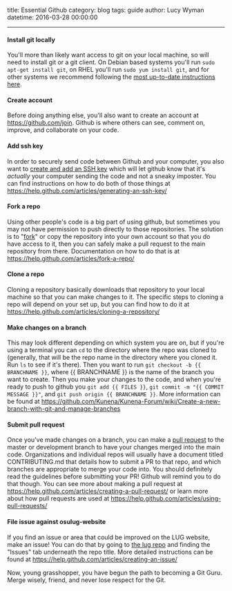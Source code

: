 title: Essential Github
category: blog
tags: guide
author: Lucy Wyman 
datetime: 2016-03-28 00:00:00

---

#### Install git locally

You'll more than likely want access to git on your local machine, so will 
need to install git or a git client.  On Debian based systems you'll 
run ``sudo apt-get install git``, on RHEL you'll run ``sudo yum install git``,
and for other systems we recommend following the [most up-to-date 
instructions here][install-git].

#### Create account

Before doing anything else, you'll also want to create an account at
https://github.com/join. Github is where others can see, comment on, improve, 
and collaborate on your code. 

#### Add ssh key

In order to securely send code between Github and your computer, you also 
want to [create and add an SSH key][ssh] which will let github know that it's 
*actually* your computer sending the code and not a sneaky imposter.  You 
can find instructions on how to do both of those things at 
https://help.github.com/articles/generating-an-ssh-key/

#### Fork a repo

Using other people's code is a big part of using github, but sometimes you may
not have permission to push directly to those repositories.  The solution is to
"[fork][fork]" or copy the repository into your own account so that you do have
access to it, then you can safely make a pull request to the main repository
from there. Documentation on how to do that is at 
https://help.github.com/articles/fork-a-repo/

#### Clone a repo

Cloning a repository basically downloads that repository to your local 
machine so that you can make changes to it.  The specific steps to 
cloning a repo will depend on your set up, but you can find how to do it at
https://help.github.com/articles/cloning-a-repository/

#### Make changes on a branch

This may look different depending on which system you are on, but 
if you're using a terminal you can `cd` to the directory where the repo
was cloned to (generally, that will be the repo name in the directory 
where you cloned it.  Run `ls` to see if it's there).  Then you want to run
`git checkout -b {{ BRANCHNAME }}`, where {{ BRANCHNAME }} is the name of 
the branch you want to create. Then you make your changes to the code, 
and when you're ready to push to github you `git add {{ FILES }}`, 
`git commit -m "{{ COMMIT MESSAGE }}"`, and `git push origin {{ BRANCHNAME }}`.
More information can be found at https://github.com/Kunena/Kunena-Forum/wiki/Create-a-new-branch-with-git-and-manage-branches

#### Submit pull request

Once you've made changes on a branch, you can make a [pull request][pr] to 
the master or development branch to have your changes merged into the main
code.  Organizations and individual repos will usually have a document 
titled CONTRIBUTING.md that details how to submit a PR to that repo, and 
which branches are appropriate to merge your code into.  You should definitely
read the guidelines before submitting your PR!  Github will remind you to do 
that though.  You can see more about making a pull request at 
https://help.github.com/articles/creating-a-pull-request/ or learn more about
how pull requests are used at https://help.github.com/articles/using-pull-requests/

#### File issue against osulug-website

If you find an issue or area that could be improved on the LUG website,
make an issue! You can do that by going to [the lug repo][repo] and finding
the "Issues" tab underneath the repo title. More detailed instructions can
be found at https://help.github.com/articles/creating-an-issue/


Now, young grasshopper, you have begun the path to becoming a Git Guru. 
Merge wisely, friend, and never lose respect for the Git.

[install-git]:https://git-scm.com/book/en/v2/Getting-Started-Installing-Git
[ssh]:https://help.github.com/articles/generating-an-ssh-key/
[fork]:https://help.github.com/articles/fork-a-repo/
[pr]:https://help.github.com/articles/creating-a-pull-request/
[repo]:https://github.com/osulug/OSULUG-website
